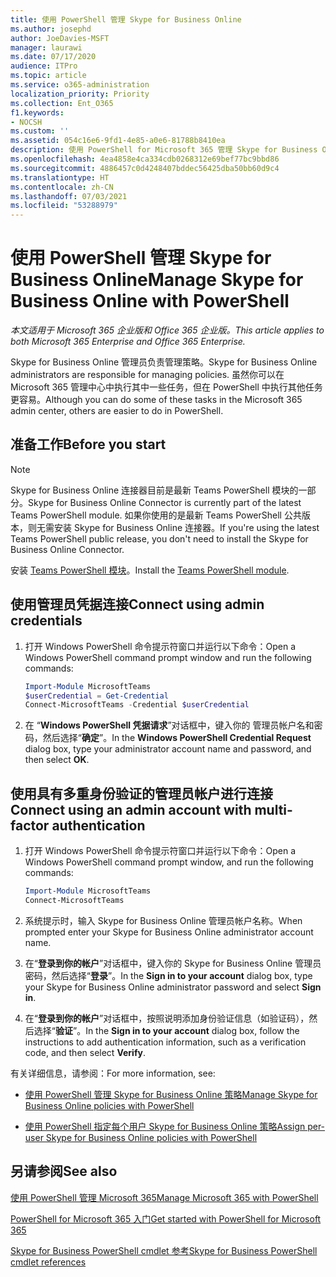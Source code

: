 ```yaml
---
title: 使用 PowerShell 管理 Skype for Business Online
ms.author: josephd
author: JoeDavies-MSFT
manager: laurawi
ms.date: 07/17/2020
audience: ITPro
ms.topic: article
ms.service: o365-administration
localization_priority: Priority
ms.collection: Ent_O365
f1.keywords:
- NOCSH
ms.custom: ''
ms.assetid: 054c16e6-9fd1-4e85-a0e6-81788b8410ea
description: 使用 PowerShell for Microsoft 365 管理 Skype for Business Online 策略、每用户策略和会议设置。
ms.openlocfilehash: 4ea4858e4ca334cdb0268312e69bef77bc9bbd86
ms.sourcegitcommit: 4886457c0d4248407bddec56425dba50bb60d9c4
ms.translationtype: HT
ms.contentlocale: zh-CN
ms.lasthandoff: 07/03/2021
ms.locfileid: "53288979"
---
```

# <a name="manage-skype-for-business-online-with-powershell"></a><span data-ttu-id="b6684-103">使用 PowerShell 管理 Skype for Business Online</span><span class="sxs-lookup"><span data-stu-id="b6684-103">Manage Skype for Business Online with PowerShell</span></span>

<span data-ttu-id="b6684-104">*本文适用于 Microsoft 365 企业版和 Office 365 企业版。*</span><span class="sxs-lookup"><span data-stu-id="b6684-104">*This article applies to both Microsoft 365 Enterprise and Office 365 Enterprise.*</span></span>

<span data-ttu-id="b6684-105">Skype for Business Online 管理员负责管理策略。</span><span class="sxs-lookup"><span data-stu-id="b6684-105">Skype for Business Online administrators are responsible for managing policies.</span></span> <span data-ttu-id="b6684-106">虽然你可以在 Microsoft 365 管理中心中执行其中一些任务，但在 PowerShell 中执行其他任务更容易。</span><span class="sxs-lookup"><span data-stu-id="b6684-106">Although you can do some of these tasks in the Microsoft 365 admin center, others are easier to do in PowerShell.</span></span>

## <a name="before-you-start"></a><span data-ttu-id="b6684-107">准备工作</span><span class="sxs-lookup"><span data-stu-id="b6684-107">Before you start</span></span>

> [!NOTE]
> <span data-ttu-id="b6684-108">Skype for Business Online 连接器目前是最新 Teams PowerShell 模块的一部分。</span><span class="sxs-lookup"><span data-stu-id="b6684-108">Skype for Business Online Connector is currently part of the latest Teams PowerShell module.</span></span> <span data-ttu-id="b6684-109">如果你使用的是最新 Teams PowerShell 公共版本，则无需安装 Skype for Business Online 连接器。</span><span class="sxs-lookup"><span data-stu-id="b6684-109">If you're using the latest Teams PowerShell public release, you don't need to install the Skype for Business Online Connector.</span></span>

<span data-ttu-id="b6684-110">安装 [Teams PowerShell 模块](/microsoftteams/teams-powershell-install)。</span><span class="sxs-lookup"><span data-stu-id="b6684-110">Install the [Teams PowerShell module](/microsoftteams/teams-powershell-install).</span></span>

## <a name="connect-using-admin-credentials"></a><span data-ttu-id="b6684-111">使用管理员凭据连接</span><span class="sxs-lookup"><span data-stu-id="b6684-111">Connect using admin credentials</span></span>

1. <span data-ttu-id="b6684-112">打开 Windows PowerShell 命令提示符窗口并运行以下命令：</span><span class="sxs-lookup"><span data-stu-id="b6684-112">Open a Windows PowerShell command prompt window and run the following commands:</span></span>

   ```powershell
   Import-Module MicrosoftTeams
   $userCredential = Get-Credential
   Connect-MicrosoftTeams -Credential $userCredential
   ```

2. <span data-ttu-id="b6684-113">在 “**Windows PowerShell 凭据请求**”对话框中，键入你的 管理员帐户名和密码，然后选择“**确定**”。</span><span class="sxs-lookup"><span data-stu-id="b6684-113">In the **Windows PowerShell Credential Request** dialog box, type your administrator account name and password, and then select **OK**.</span></span>

## <a name="connect-using-an-admin-account-with-multi-factor-authentication"></a><span data-ttu-id="b6684-114">使用具有多重身份验证的管理员帐户进行连接</span><span class="sxs-lookup"><span data-stu-id="b6684-114">Connect using an admin account with multi-factor authentication</span></span>

1. <span data-ttu-id="b6684-115">打开 Windows PowerShell 命令提示符窗口并运行以下命令：</span><span class="sxs-lookup"><span data-stu-id="b6684-115">Open a Windows PowerShell command prompt window, and run the following commands:</span></span>

   ```powershell
   Import-Module MicrosoftTeams
   Connect-MicrosoftTeams
   ```

2. <span data-ttu-id="b6684-116">系统提示时，输入 Skype for Business Online 管理员帐户名称。</span><span class="sxs-lookup"><span data-stu-id="b6684-116">When prompted enter your Skype for Business Online administrator account name.</span></span>

3. <span data-ttu-id="b6684-117">在“**登录到你的帐户**”对话框中，键入你的 Skype for Business Online 管理员密码，然后选择“**登录**”。</span><span class="sxs-lookup"><span data-stu-id="b6684-117">In the **Sign in to your account** dialog box, type your Skype for Business Online administrator password and select **Sign in**.</span></span>

4. <span data-ttu-id="b6684-118">在“**登录到你的帐户**”对话框中，按照说明添加身份验证信息（如验证码），然后选择“**验证**”。</span><span class="sxs-lookup"><span data-stu-id="b6684-118">In the **Sign in to your account** dialog box, follow the instructions to add authentication information, such as a verification code, and then select **Verify**.</span></span>

<span data-ttu-id="b6684-119">有关详细信息，请参阅：</span><span class="sxs-lookup"><span data-stu-id="b6684-119">For more information, see:</span></span>

- [<span data-ttu-id="b6684-120">使用 PowerShell 管理 Skype for Business Online 策略</span><span class="sxs-lookup"><span data-stu-id="b6684-120">Manage Skype for Business Online policies with PowerShell</span></span>](manage-skype-for-business-online-policies-with-microsoft-365-powershell.md)

- [<span data-ttu-id="b6684-121">使用 PowerShell 指定每个用户 Skype for Business Online 策略</span><span class="sxs-lookup"><span data-stu-id="b6684-121">Assign per-user Skype for Business Online policies with PowerShell</span></span>](assign-per-user-skype-for-business-online-policies-with-microsoft-365-powershell.md)

## <a name="see-also"></a><span data-ttu-id="b6684-122">另请参阅</span><span class="sxs-lookup"><span data-stu-id="b6684-122">See also</span></span>

[<span data-ttu-id="b6684-123">使用 PowerShell 管理 Microsoft 365</span><span class="sxs-lookup"><span data-stu-id="b6684-123">Manage Microsoft 365 with PowerShell</span></span>](manage-microsoft-365-with-microsoft-365-powershell.md)

[<span data-ttu-id="b6684-124">PowerShell for Microsoft 365 入门</span><span class="sxs-lookup"><span data-stu-id="b6684-124">Get started with PowerShell for Microsoft 365</span></span>](getting-started-with-microsoft-365-powershell.md)

[<span data-ttu-id="b6684-125">Skype for Business PowerShell cmdlet 参考</span><span class="sxs-lookup"><span data-stu-id="b6684-125">Skype for Business PowerShell cmdlet references</span></span>](/powershell/module/skype/)
